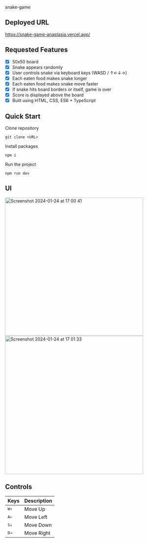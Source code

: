 snake-game

## Deployed URL

https://snake-game-anastasia.vercel.app/

## Requested Features

- [x] 50x50 board
- [x] Snake appears randomly
- [x] User controls snake via keyboard keys (WASD / &uarr;&larr;&darr;&rarr;)
- [x] Each eaten food makes snake longer
- [x] Each eaten food makes snake move faster
- [x] If snake hits board borders or itself, game is over
- [x] Score is displayed above the board
- [x] Built using HTML, CSS, ES6 + TypeScript

## Quick Start

Clone repository
```console
git clone <URL>
```

Install packages
```console
npm i
```

Run the project
```console
npm run dev
```

## UI

<img width="450" alt="Screenshot 2024-01-24 at 17 00 41" src="https://github.com/martiniucanastasia/snake-game/assets/86486215/2448d1c0-097c-4343-b193-8fd8209dcf7c">
<img width="450" alt="Screenshot 2024-01-24 at 17 01 33" src="https://github.com/martiniucanastasia/snake-game/assets/86486215/9619a443-15c9-4cd1-b18d-aeb09fee6ae3">

## Controls

| Keys             | Description                     |
| ---------------- | ------------------------------- |
| <kbd>W</kbd><kbd>&uarr;</kbd>   | Move Up          |
| <kbd>A</kbd><kbd>&larr;</kbd>   | Move Left        |
| <kbd>S</kbd><kbd>&darr;</kbd>   | Move Down        |
| <kbd>D</kbd><kbd>&rarr;</kbd>   | Move Right       |
